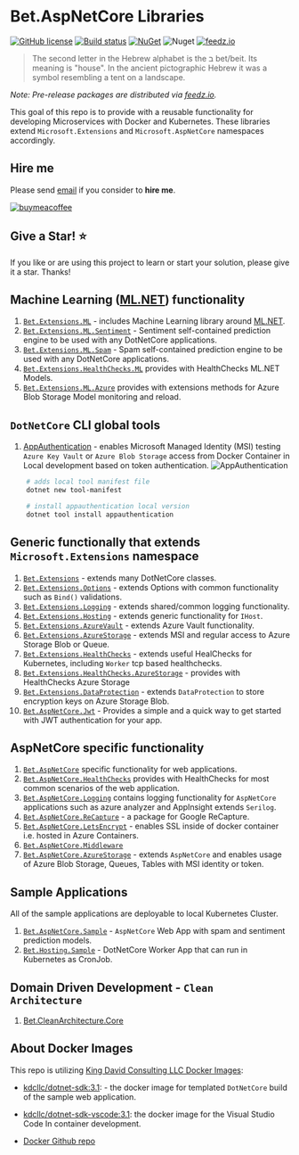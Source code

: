 # Bet.AspNetCore Libraries

[![GitHub license](https://img.shields.io/badge/license-MIT-blue.svg?style=flat-square)](https://raw.githubusercontent.com/kdcllc/Bet.AspNetCore/master/LICENSE)
[![Build status](https://ci.appveyor.com/api/projects/status/fo9rakj7s7uhs3ij?svg=true)](https://ci.appveyor.com/project/kdcllc/bet-aspnetcore)
[![NuGet](https://img.shields.io/nuget/v/Bet.AspNetCore.svg)](https://www.nuget.org/packages?q=Bet.AspNetCore)
![Nuget](https://img.shields.io/nuget/dt/Bet.AspNetCore)
[![feedz.io](https://img.shields.io/badge/endpoint.svg?url=https://f.feedz.io/kdcllc/bet-aspnetcore/shield/Bet.AspNetCore/latest)](https://f.feedz.io/kdcllc/bet-aspnetcore/packages/Bet.AspNetCore/latest/download)

> The second letter in the Hebrew alphabet is the ב bet/beit. Its meaning is "house". In the ancient pictographic Hebrew it was a symbol resembling a tent on a landscape.

_Note: Pre-release packages are distributed via [feedz.io](https://f.feedz.io/kdcllc/bet-aspnetcore/nuget/index.json)._

This goal of this repo is to provide with a reusable functionality for developing Microservices with Docker and Kubernetes.
These libraries extend `Microsoft.Extensions` and `Microsoft.AspNetCore` namespaces accordingly.

## Hire me

Please send [email](mailto:kingdavidconsulting@gmail.com) if you consider to **hire me**.

[![buymeacoffee](https://www.buymeacoffee.com/assets/img/custom_images/orange_img.png)](https://www.buymeacoffee.com/vyve0og)

## Give a Star! :star:

If you like or are using this project to learn or start your solution, please give it a star. Thanks!

## Machine Learning ([ML.NET](https://github.com/dotnet/machinelearning)) functionality

1. [`Bet.Extensions.ML`](./src/Bet.Extensions.ML/) - includes Machine Learning library around [ML.NET](https://github.com/dotnet/machinelearning).
2. [`Bet.Extensions.ML.Sentiment`](./src/Bet.Extensions.ML.Sentiment/) - Sentiment self-contained prediction engine to be used with any DotNetCore applications.
3. [`Bet.Extensions.ML.Spam`](./src/Bet.Extensions.ML.Spam/) - Spam self-contained prediction engine to be used with any DotNetCore applications.
4. [`Bet.Extensions.HealthChecks.ML`](./src/Bet.Extensions.HealthChecks.ML/) provides with HealthChecks ML.NET Models.
5. [`Bet.Extensions.ML.Azure`](./src/Bet.Extensions.ML.Azure/) provides with extensions methods for Azure Blob Storage Model monitoring and reload.

## `DotNetCore` CLI global tools

1. [AppAuthentication](https://github.com/kdcllc/AppAuthentication) - enables Microsoft Managed Identity (MSI) testing `Azure Key Vault` or `Azure Blob Storage` access from Docker Container in Local development based on token authentication.
   ![AppAuthentication](./img/appauthentication-docker-debug.gif)

```bash
    # adds local tool manifest file
    dotnet new tool-manifest

    # install appauthentication local version
    dotnet tool install appauthentication
```

## Generic functionally that extends `Microsoft.Extensions` namespace

1. [`Bet.Extensions`](./src/Bet.Extensions/) - extends many DotNetCore classes.
2. [`Bet.Extensions.Options`](./src/Bet.Extensions.Options/) - extends Options with common functionality such as `Bind()` validations.
3. [`Bet.Extensions.Logging`](./src/Bet.Extensions.Logging/) - extends shared/common logging functionality.
4. [`Bet.Extensions.Hosting`](./src/Bet.Extensions.Hosting/) - extends generic functionality for `IHost`.
5. [`Bet.Extensions.AzureVault`](./src/Bet.Extensions.AzureVault/) - extends Azure Vault functionality.
6. [`Bet.Extensions.AzureStorage`](./src/Bet.Extensions.AzureStorage/) - extends MSI and regular access to Azure Storage Blob or Queue.
7. [`Bet.Extensions.HealthChecks`](./src/Bet.Extensions.HealthChecks/) - extends useful HealChecks for Kubernetes, including `Worker` tcp based healthchecks.
8. [`Bet.Extensions.HealthChecks.AzureStorage`](./src/Bet.Extensions.HealthChecks.AzureStorage/) - provides with HealthChecks Azure Storage
9. [`Bet.Extensions.DataProtection`](./src/Bet.Extensions.DataProtection/) - extends `DataProtection` to store encryption keys on Azure Storage Blob.
10. [`Bet.AspNetCore.Jwt`](./src/Bet.AspNetCore.Jwt/) - Provides a simple and a quick way to get started with JWT authentication for your app.

## AspNetCore specific functionality

1. [`Bet.AspNetCore`](./src/Bet.AspNetCore/) specific functionality for web applications.
2. [`Bet.AspNetCore.HealthChecks`](./src/Bet.Extensions.Hosting/) provides with HealthChecks for most common scenarios of the web application.
3. [`Bet.AspNetCore.Logging`](./src/Bet.AspNetCore.Logging/) contains logging functionality for `AspNetCore` applications such as azure analyzer and AppInsight extends `Serilog`.
4. [`Bet.AspNetCore.ReCapture`](./src/Bet.AspNetCore.ReCapture/) - a package for Google ReCapture.
5. [`Bet.AspNetCore.LetsEncrypt`](./src/Bet.Extensions.Hosting/) - enables SSL inside of docker container i.e. hosted in Azure Containers.
6. [`Bet.AspNetCore.Middleware`](./src/Bet.AspNetCore.Middleware/)
7. [`Bet.AspNetCore.AzureStorage`](./src/Bet.AspNetCore.AzureStorage/) - extends `AspNetCore` and enables usage of Azure Blob Storage, Queues, Tables with MSI identity or token.

## Sample Applications

All of the sample applications are deployable to local Kubernetes Cluster.

1. [`Bet.AspNetCore.Sample`](./src/Bet.AspNetCore.Sample/) - `AspNetCore` Web App with spam and sentiment prediction models.
2. [`Bet.Hosting.Sample`](./src/Bet.Hosting.Sample/) - DotNetCore Worker App that can run in Kubernetes as CronJob.

## Domain Driven Development - `Clean Architecture`

1. [Bet.CleanArchitecture.Core](./src/Bet.CleanArchitecture.Core/)

## About Docker Images

This repo is utilizing [King David Consulting LLC Docker Images](https://hub.docker.com/u/kdcllc):

- [kdcllc/dotnet-sdk:3.1](https://hub.docker.com/r/kdcllc/dotnet-sdk-vscode): - the docker image for templated `DotNetCore` build of the sample web application.

- [kdcllc/dotnet-sdk-vscode:3.1](https://hub.docker.com/r/kdcllc/dotnet-sdk/tags): the docker image for the Visual Studio Code In container development.

- [Docker Github repo](https://github.com/kdcllc/docker/blob/master/dotnet/dotnet-docker.md)
